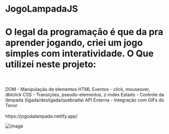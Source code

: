 # JogoLampadaJS
<h1> O legal da programação é que da pra aprender jogando, criei um jogo simples com interatividade. O Que utilizei neste projeto:</h1><br></br>
DOM - Manipulação de elementos HTML
Eventos - click, mouseover, dblclick
CSS - Transições, pseudo-elementos, z-index
Estado - Controle da lâmpada (ligada/desligada/quebrada)
API Externa - Integração com GIFs do Tenor<br></br>
https://jogodalampada.netlify.app/

![image](https://github.com/user-attachments/assets/103c3493-afe9-4aa4-a427-ab8e12fbb78f)
